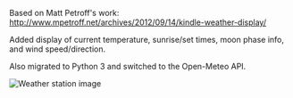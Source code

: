 Based on Matt Petroff's work:
http://www.mpetroff.net/archives/2012/09/14/kindle-weather-display/

Added display of current temperature, sunrise/set times, moon phase info, and wind speed/direction.

Also migrated to Python 3 and switched to the Open-Meteo API.

![Weather station image](http://jkua.github.io/kindle-weather-display/kindleWeatherStation.jpg)

